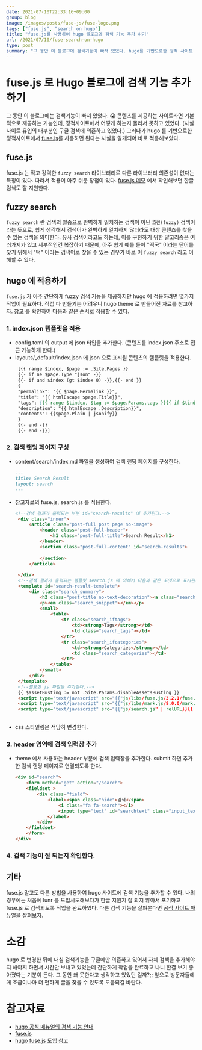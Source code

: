```yaml
---
date: 2021-07-10T22:33:16+09:00
group: blog
image: /images/posts/fuse-js/fuse-logo.png
tags: ["fuse.js", "search on hugo"]
title: "fuse.js를 사용하여 hugo 블로그에 검색 기능 추가 하기"
url: /2021/07/10/fuse-search-on-hugo
type: post
summary: "그 동안 이 블로그에 검색기능이 빠져 있었다. hugo를 기반으로한 정적 사이트 생성기라서 검색을 추가하기가 어렵다고 생각했었는데, fuse.js 를 사용하면 검색기능을 추가할 수 있어서 사이트에 적용해보았다"
---
```


# fuse.js 로 Hugo 블로그에 검색 기능 추가하기
그 동안 이 블로그에는 검색기능이 빠져 있었다. 😱 콘텐츠를 제공하는 사이트라면 기본적으로 제공하는 기능인데, 정적사이트에서 어떻게 하는지 몰라서 못하고 있었다. (사실 사이트 유입의 대부분인 구글 검색에 의존하고 있었다.) 그러다가 hugo 를 기반으로한 정적사이트에서 [fuse.js](https://fusejs.io/)를 사용하면 된다는 사실을 알게되어 바로 적용해보았다. 

## fuse.js 

fuse.js 는 작고 강력한 `fuzzy search` 라이브러리로 다른 라이브러리 의존성이 없다는 특징이 있다. 따라서 적용이 아주 쉬운 장점이 있다. [fuse.js 데모](https://fusejs.io/demo.html) 에서 확인해보면 한글 검색도 잘 지원한다.

## fuzzy search

`fuzzy search` 란 검색의 일종으로 완벽하게 일치하는 검색이 아닌 `흐린(fuzzy)` 검색이라는 뜻으로, 쉽게 생각해서 검색어가 완벽하게 일치하지 않더라도 대상 콘텐츠를 찾을 수 있는 검색을 의미한다. 유사 검색이라고도 하는데, 이를 구현하기 위한 알고리즘은 여러가지가 있고 세부적인건 복잡하기 때문에, 아주 쉽게 예를 들어 "떡국" 이라는 단어를 찾기 위해서 "떡" 이라는 검색어로 찾을 수 있는 경우가 바로 이 `fuzzy search` 라고 이해할 수 있다.  

## hugo 에 적용하기

`fuse.js` 가 아주 간단하게 fuzzy 검색 기능을 제공하지만 hugo 에 적용하려면 몇가지 작업이 필요하다. 직접 다 만들기는 어려우니 hugo theme 로 만들어진 자료를 참고하자. [참고](https://github.com/kaushalmodi/hugo-search-fuse-js) 를 확인하여 다음과 같은 순서로 적용할 수 있다. 

### 1. index.json 템플릿을 적용
 - config.toml 의 output 에 json 타입을 추가한다. (콘텐츠를 index.json 주소로 접근 가능하게 한다.)
 - layouts/_default/index.json 에 json 으로 표시될 콘텐츠의 템플릿을 적용한다. 
   ```markdown
    [{{ range $index, $page := .Site.Pages }}
    {{- if ne $page.Type "json" -}}
    {{- if and $index (gt $index 0) -}},{{- end }}
    {
    "permalink": "{{ $page.Permalink }}",
    "title": "{{ htmlEscape $page.Title}}",
    "tags": [{{ range $tindex, $tag := $page.Params.tags }}{{ if $tindex }}, {{ end }}"{{ $tag| htmlEscape }}"{{ end }}],
    "description": "{{ htmlEscape .Description}}",
    "contents": {{$page.Plain | jsonify}}
    }
    {{- end -}}
    {{- end -}}]
    ```
### 2. 검색 랜딩 페이지 구성
 - content/search/index.md 파일을 생성하여 검색 랜딩 페이지를 구성한다. 
    ```markdown
    ---
    title: Search Result
    layout: search
    ---
    ```
 - 참고자료의 fuse.js, search.js 를 적용한다.
   ```html
   <!--검색 결과가 출력되는 부분 id="search-results" 에 추가된다.-->
    <div class="inner">
        <article class="post-full post page no-image">
            <header class="post-full-header">
                <h1 class="post-full-title">Search Result</h1>
            </header>
            <section class="post-full-content" id="search-results">
    
            </section>
        </article>
    
    </div>
    <!--검색 결과가 출력되는 템플릿 search.js 에 의해서 다음과 같은 포맷으로 표시된다.-->
    <template id="search-result-template">
        <div class="search_summary">
            <h2 class="post-title no-text-decoration"><a class="search_link search_title" href=""></a></h2>
            <p><em class="search_snippet"></em></p>
            <small>
                <table>
                    <tr class="search_iftags">
                        <td><strong>Tags</strong></td>
                        <td class="search_tags"></td>
                    </tr>
                    <tr class="search_ifcategories">
                        <td><strong>Categories</strong></td>
                        <td class="search_categories"></td>
                    </tr>
                </table>
            </small>
        </div>
    </template>
    <!--필요한 js 파일을 추가한다.-->
    {{ $assetBusting := not .Site.Params.disableAssetsBusting }}
    <script type="text/javascript" src="{{"js/libs/fuse.js/3.2.1/fuse.min.js" | relURL}}{{ if $assetBusting }}?{{ now.Unix }}{{ end }}"></script>
    <script type="text/javascript" src="{{"js/libs/mark.js/9.0.0/mark.min.js" | relURL}}{{ if $assetBusting }}?{{ now.Unix }}{{ end }}"></script>
    <script type="text/javascript" src="{{"js/search.js" | relURL}}{{ if $assetBusting }}?{{ now.Unix }}{{ end }}"></script>
    
    ```
 - css 스타일링은 적당히 변경한다.

### 3. header 영역에 검색 입력창 추가
 - theme 에서 사용하는 header 부분에 검색 입력창을 추가한다. submit 하면 추가한 검색 랜딩 페이지로 연결되도록 한다.
    ```html
    <div id="search">
        <form method="get" action="/search">
        <fieldset >
            <div class="field">
                <label><span class="hide">검색</span>
                    <i class="fa fa-search"></i>
                    <input type="text" id="searchtext" class="input_text" name="q" value="" size="15" >
                </label>
            </div>
        </fieldset>
        </form>
    </div>
    ```

### 4. 검색 기능이 잘 되는지 확인한다.

## 기타

fuse.js 말고도 다른 방법을 사용하여 hugo 사이트에 검색 기능을 추가할 수 있다. 나의 경우에는 처음에 lunr 를 도입시도해보다가
한글 지원지 잘 되지 않아서 포기하고 fuse.js 로 검색되도록 작업을 완료하였다. 다른 검색 기능을 살펴본다면 [공식 사이트 매뉴얼](https://gohugo.io/tools/search/)을 살펴보자. 

# 소감

hugo 로 변경한 뒤에 내심 검색기능을 구글에만 의존하고 있어서 자체 검색을 추가해야지 해야지 하면서 시간만 보내고 있었는데 
간단하게 작업을 완료하고 나니 한결 보기 좋아졌다는 기분이 든다. 그 동안 왜 못한다고 생각하고 있었던 걸까?;; 앞으로 방문자들에게 조금이나마 더 편하게 글을 찾을 수 있도록 도움되길 바란다. 


# 참고자료

- [hugo 공식 매뉴얼의 검색 기능 안내](https://gohugo.io/tools/search/)
- [fuse.js](https://fusejs.io)
- [hugo fuse.js 도입 참고](https://github.com/kaushalmodi/hugo-search-fuse-js)
